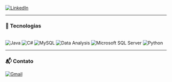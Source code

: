[![LinkedIn](https://img.shields.io/badge/LinkedIn-0077B5?style=for-the-badge&logo=linkedin&logoColor=white)](https://www.linkedin.com/public-profile/settings?trk=d_flagship3_profile_self_view_public_profile)

---

### 🧠 Tecnologias

<div style="display: inline_block"><br/>
  <img align="center" alt="Java" src="https://img.shields.io/badge/Java-007396?style=for-the-badge&logo=openjdk&logoColor=white"/>
  <img align="center" alt="C#" src="https://img.shields.io/badge/C%23-239120?style=for-the-badge&logo=c-sharp&logoColor=white"/>
  <img align="center" alt="MySQL" src="https://img.shields.io/badge/MySQL-00000F?style=for-the-badge&logo=mysql&logoColor=white"/>
  <img align="center" alt="Data Analysis" src="https://img.shields.io/badge/An%C3%A1lise%20de%20Dados-4B8BBE?style=for-the-badge&logo=powerbi&logoColor=white"/>
  <img align="center" alt="Microsoft SQL Server" src="https://img.shields.io/badge/Microsoft%20SQL%20Server-CC2927?style=for-the-badge&logo=microsoft-sql-server&logoColor=white"/>
  <img align="center" alt="Python" src="https://img.shields.io/badge/Python-3776AB?style=for-the-badge&logo=python&logoColor=white"/>
</div>

---

### 📬 Contato

[![Gmail](https://img.shields.io/badge/Gmail-D14836?style=for-the-badge&logo=gmail&logoColor=white)](mailto:joaopauloaraujopereira18@gmail.com)
